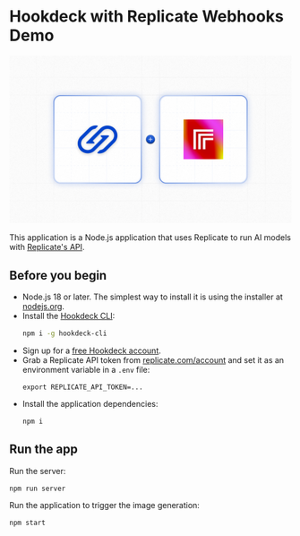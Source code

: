 # Hookdeck with Replicate Webhooks Demo

![Hookdeck + Replicate AI](hookdeck-replicate.png)

This application is a Node.js application that uses Replicate to run AI models with [Replicate's API](https://replicate.com/docs/get-started/nodejs).

## Before you begin

- Node.js 18 or later. The simplest way to install it is using the installer at [nodejs.org](https://nodejs.org/).
- Install the [Hookdeck CLI](https://github.com/hookdeck/hookdeck-cli):
  ```bash
  npm i -g hookdeck-cli
  ```
- Sign up for a [free Hookdeck account](https://dashboard.hookdeck.com/signup?ref=github-hookdeck-replicate-demo).
- Grab a Replicate API token from [replicate.com/account](http://replicate.com/account) and set it as an environment variable in a `.env` file:
  ```console
  export REPLICATE_API_TOKEN=...
  ```
- Install the application dependencies:
  ```bash
  npm i
  ```

## Run the app

Run the server:

```bash
npm run server
```

Run the application to trigger the image generation:

```bash
npm start
```
